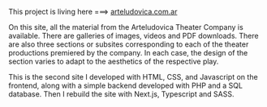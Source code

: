 This project is living here ===> [arteludovica.com.ar](https://www.arteludovica.com.ar/)

On this site, all the material from the Arteludovica Theater Company is available. There are galleries of images, videos and PDF downloads. There are also three sections or subsites corresponding to each of the theater productions premiered by the company. In each case, the design of the section varies to adapt to the aesthetics of the respective play.

This is the second site I developed with HTML, CSS, and Javascript on the frontend, along with a simple backend developed with PHP and a SQL database. Then I rebuild the site with Next.js, Typescript and SASS.
